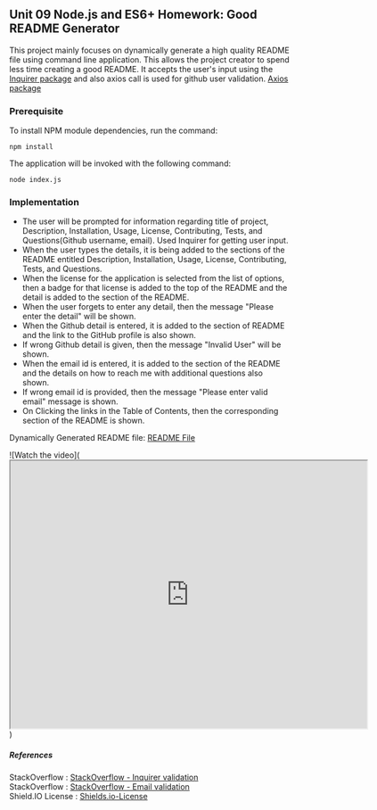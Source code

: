 ## Unit 09 Node.js and ES6+ Homework: Good README Generator

This project mainly focuses on dynamically generate a high quality README file using command line application. This allows the project creator to spend less time creating a good README. It accepts the user's input using the [Inquirer package](https://www.npmjs.com/package/inquirer) and also axios call is used for github user validation. [Axios package](https://www.npmjs.com/package/axios) 

### Prerequisite

To install NPM module dependencies, run the command:

```
npm install
```

The application will be invoked with the following command:

```
node index.js
```

### Implementation

* The user will be prompted for information regarding title of project, Description, Installation, Usage, License, Contributing, Tests, and Questions(Github username, email). Used Inquirer for getting user input. 
* When the user types the details, it is being added to the sections of the README entitled Description, Installation, Usage, License,  Contributing, Tests, and Questions.
* When the license for the application is selected from the list of options, 
then a badge for that license is added to the top of the README and the detail is added to the section of the README.
* When the user forgets to enter any detail, then the message "Please enter the detail" will be shown.
* When the Github detail is entered, it is added to the section of README and the link to the GitHub profile is also shown.
* If wrong Github detail is given, then the message "Invalid User" will be shown.
* When the email id is entered, it is added to the section of the README and the details on  how to reach me with additional questions also shown.
* If wrong email id is provided, then the message "Please enter valid email" message is shown.
* On Clicking the links in the Table of Contents, then the corresponding section of the README is shown.

Dynamically Generated README file: [README File](Develop/README.md)

![Watch the video](<iframe src="https://drive.google.com/file/d/1br_z1jCTOfNSdyk89_ulQcrUSf3s-LVQ/preview" width="640" height="480"></iframe>)

##### References

StackOverflow : [StackOverflow - Inquirer validation](https://stackoverflow.com/questions/57321266/how-to-test-inquirer-validation)<br/>
StackOverflow : [StackOverflow - Email validation](https://stackoverflow.com/questions/46155/how-to-validate-an-email-address-in-javascript)<br/>
Shield.IO License : [Shields.io-License](https://shields.io/category/license)